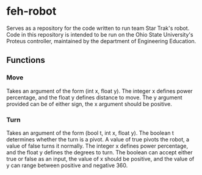 # feh-robot
Serves as a repository for the code written to run team Star Trak's robot.
Code in this repository is intended to be run on the Ohio State University's Proteus controller, maintained by the department of Engineering Education.
## Functions
### Move
Takes an argument of the form (int x, float y).
The integer x defines power percentage, and the float y defines distance to move.
The y argument provided can be of either sign, the x argument should be positive.
### Turn
Takes an argument of the form (bool t, int x, float y).
The boolean t determines whether the turn is a pivot. A value of true pivots the robot, a value of false turns it normally. The integer x defines power percentage, and the float y defines the degrees to turn.
The boolean can accept either true or false as an input, the value of x should be positive, and the value of y can range between positive and negative 360.